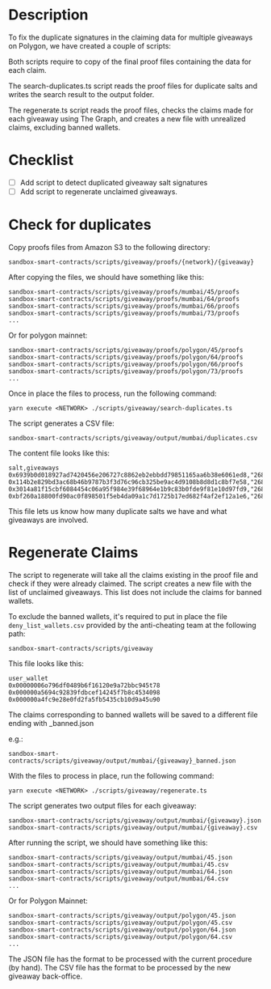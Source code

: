 # Description

To fix the duplicate signatures in the claiming data for multiple giveaways on Polygon, we have created a couple of scripts:

Both scripts require to copy of the final proof files containing the data for each claim.

The search-duplicates.ts script reads the proof files for duplicate salts and writes the search result to the output folder.

The regenerate.ts script reads the proof files, checks the claims made for each giveaway using The Graph, and creates a new file with unrealized claims, excluding banned wallets.

# Checklist

- [ ] Add script to detect duplicated giveaway salt signatures
- [ ] Add script to regenerate unclaimed giveaways.

# Check for duplicates

Copy proofs files from Amazon S3 to the following directory:
    
    sandbox-smart-contracts/scripts/giveaway/proofs/{network}/{giveaway}
    
After copying the files, we should have something like this:

    sandbox-smart-contracts/scripts/giveaway/proofs/mumbai/45/proofs
    sandbox-smart-contracts/scripts/giveaway/proofs/mumbai/64/proofs
    sandbox-smart-contracts/scripts/giveaway/proofs/mumbai/66/proofs
    sandbox-smart-contracts/scripts/giveaway/proofs/mumbai/73/proofs
    ...

Or for polygon mainnet:

    sandbox-smart-contracts/scripts/giveaway/proofs/polygon/45/proofs
    sandbox-smart-contracts/scripts/giveaway/proofs/polygon/64/proofs
    sandbox-smart-contracts/scripts/giveaway/proofs/polygon/66/proofs
    sandbox-smart-contracts/scripts/giveaway/proofs/polygon/73/proofs
    ...

Once in place the files to process, run the following command:

    yarn execute <NETWORK> ./scripts/giveaway/search-duplicates.ts

The script generates a CSV file:

    sandbox-smart-contracts/scripts/giveaway/output/mumbai/duplicates.csv

The content file looks like this:

    salt,giveaways
    0x6939b0d018927ad7420456e206727c8862eb2ebbdd79851165aa6b38e6061ed8,"268,269"
    0x114b2e829bd3ac68b46b9787b3f3d76c96cb325be9ac4d9108b8d8d1c8bf7e58,"268,269"
    0x3014a81f15cbf6084454c06a95f984e39f68964e1b9c83b0fde9f81e10d97fd9,"268,269"
    0xbf260a18800fd90ac0f898501f5eb4da09a1c7d1725b17ed682f4af2ef12a1e6,"268,269"

This file lets us know how many duplicate salts we have and what giveaways are involved.

# Regenerate Claims

The script to regenerate will take all the claims existing in the proof file and check if they were already claimed. The script creates a new file with the list of unclaimed giveaways. This list does not include the claims for banned wallets. 

To exclude the banned wallets, it's required to put in place the file `deny_list_wallets.csv` provided by the anti-cheating team at the following path:

    sandbox-smart-contracts/scripts/giveaway

This file looks like this:

    user_wallet
    0x00000006o796df0489b6f16120e9a72bbc945t78
    0x000000a5694c92839fdbcef14245f7b8c4534098
    0x000000a4fc9e28e0fd2fa5fb5435cb10d9a45u90

The claims corresponding to banned wallets will be saved to a different file ending with _banned.json

e.g.:

    sandbox-smart-contracts/scripts/giveaway/output/mumbai/{giveaway}_banned.json

With the files to process in place, run the following command:

    yarn execute <NETWORK> ./scripts/giveaway/regenerate.ts

The script generates two output files for each giveaway:

    sandbox-smart-contracts/scripts/giveaway/output/mumbai/{giveaway}.json
    sandbox-smart-contracts/scripts/giveaway/output/mumbai/{giveaway}.csv

After running the script, we should have something like this:

    sandbox-smart-contracts/scripts/giveaway/output/mumbai/45.json
    sandbox-smart-contracts/scripts/giveaway/output/mumbai/45.csv
    sandbox-smart-contracts/scripts/giveaway/output/mumbai/64.json
    sandbox-smart-contracts/scripts/giveaway/output/mumbai/64.csv
    ...

Or for Polygon Mainnet:

    sandbox-smart-contracts/scripts/giveaway/output/polygon/45.json
    sandbox-smart-contracts/scripts/giveaway/output/polygon/45.csv
    sandbox-smart-contracts/scripts/giveaway/output/polygon/64.json
    sandbox-smart-contracts/scripts/giveaway/output/polygon/64.csv
    ...

The JSON file has the format to be processed with the current procedure (by hand). The CSV file has the format to be processed by the new giveaway back-office.
